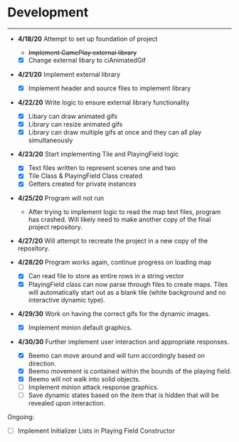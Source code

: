 # Development

---
- **4/18/20** Attempt to set up foundation of project
   - ~~Implement GamePlay external library~~
   - [x] Change external libary to ciAnimatedGif

- **4/21/20** Implement external library
    - [x] Implement header and source files to implement library

- **4/22/20** Write logic to ensure external library functionality
    - [x] Libary can draw animated gifs
    - [x] Library can resize animated gifs
    - [x] Library can draw multiple gifs at once and they can all play simultaneously
  
- **4/23/20** Start implementing Tile and PlayingField logic
    - [x] Text files written to represent scenes one and two
    - [x] Tile Class & PlayingField Class created
    - [x] Getters created for private instances

- **4/25/20** Program will not run
    - After trying to implement logic to read the map text files, program has crashed. 
    Will likely need to make another copy of the final project repository. 
    
- **4/27/20** Will attempt to recreate the project in a new copy of the repository.

- **4/28/20** Program works again, continue progress on loading map
    - [x] Can read file to store as entire rows in a string vector
    - [x] PlayingField class can now parse through files to create maps. 
    Tiles will automatically start out as a blank tile (white background and no 
    interactive dynamic type).
    
- **4/29/30** Work on having the correct gifs for the dynamic images.
    - [x] Implement minion default graphics.
    
- **4/30/30** Further implement user interaction and appropriate responses.
    - [x] Beemo can move around and will turn accordingly based on direction.
    - [x] Beemo movement is contained within the bounds of the playing field.
    - [x] Beemo will not walk into solid objects.
    - [ ] Implement minion attack response graphics.
    - [ ] Save dynamic states based on the item that is hidden that will be revealed
    upon interaction. 

Ongoing: 
-[ ] Implement Initializer Lists in Playing Field Constructor